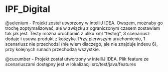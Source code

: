 # IPF_Digital
@selenium - Projekt został utworzony w intelliJ IDEA. Owszem, możnaby go trochę zoptymalizować, ale w związku z ograniczonym czasem zostawiam tak jak jest.
Testy można uruchomić z pliku xml "testng", 3 scenariusz dodaje i usuwa produkt z koszyka.
Przy pierwszym uruchomieniu, 1 scenariusz nie przechodzi (nie wiem dlaczego, ale nie znajduje indexu 6), przy kolejnych runach przechodzą wszystkie.

@cucumber - Projekt został utworzony w intelliJ IDEA. Plik feature ze scenariuszami dostępny jest w lokalizacji src/test/java/features

